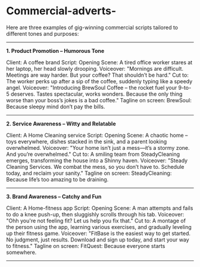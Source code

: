 # Commercial-adverts-

Here are three examples of gig-winning commercial scripts tailored to different tones and purposes:


---

**1. Product Promotion – Humorous Tone**

Client: A coffee brand
Script:
Opening Scene: A tired office worker stares at her laptop, her head slowly drooping.
Voiceover: "Mornings are difficult. Meetings are way harder. But your coffee? That shouldn’t be hard."
Cut to: The worker perks up after a sip of the coffee, suddenly typing like a speedy angel.
Voiceover: "Introducing BrewSoul Coffee – the rocket fuel your 9-to-5 deserves. Tastes spectacular, works wonders. Because the only thing worse than your boss’s jokes is a bad coffee."
Tagline on screen: BrewSoul: Because sleepy mind don’t pay the bills.


---

**2. Service Awareness – Witty and Relatable**

Client: A Home Cleaning service 
Script:
Opening Scene: A chaotic home – toys everywhere, dishes stacked  in the sink, and a parent looking overwhelmed.
Voiceover: "Your home isn’t just a mess—it’s a stormy zone. And you’re overwhelmed."
Cut to: A smiling team from SteadyCleaning emerges, transforming the house into a Shinny haven.
Voiceover: "Steady Cleaning Services. We combat the mess, so you don’t have to. Schedule today, and reclaim your sanity."
Tagline on screen: SteadyCleaning: Because life’s too amazing to be draining.


---

**3. Brand Awareness – Catchy and Fun**

Client: A Home-fitness app
Script:
Opening Scene: A man attempts and fails to do a knee push-up, then sluggishly scrolls through his tab.
Voiceover: "Ohh you're not feeling fit? Let us help you fix that."
Cut to: A montage of the person using the app, learning various exercises, and gradually leveling up their fitness game.
Voiceover: "FitBase is the easiest way to get started. No judgment, just results. Download and sign up today, and start your way to fitness."
Tagline on screen: FitQuest: Because everyone starts somewhere.


---


